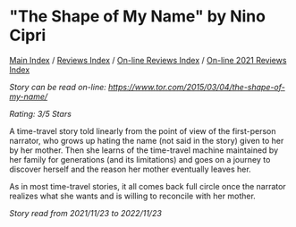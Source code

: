 # "The Shape of My Name" by Nino Cipri

[Main Index](../../../README.md) / [Reviews Index](../../README.md) / [On-line Reviews Index](../README.md) / [On-line 2021 Reviews Index](README.md)

*Story can be read on-line: <https://www.tor.com/2015/03/04/the-shape-of-my-name/>*

*Rating: 3/5 Stars*

A time-travel story told linearly from the point of view of the first-person narrator, who grows up hating the name (not said in the story) given to her by her mother. Then she learns of the time-travel machine maintained by her family for generations (and its limitations) and goes on a journey to discover herself and the reason her mother eventually leaves her.

As in most time-travel stories, it all comes back full circle once the narrator realizes what she wants and is willing to reconcile with her mother.

*Story read from 2021/11/23 to 2022/11/23*
